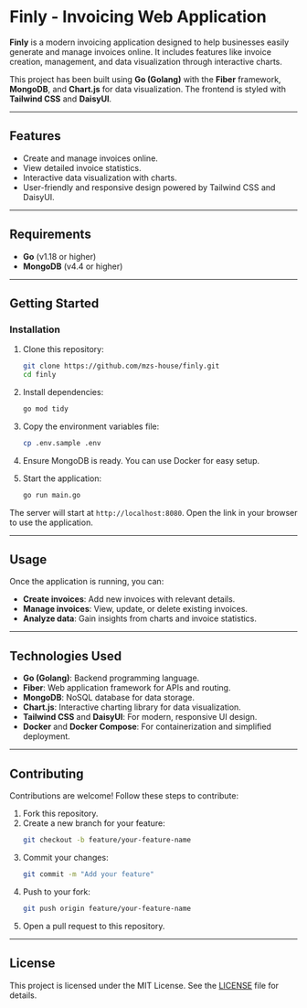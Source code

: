 # **Finly - Invoicing Web Application**  

**Finly** is a modern invoicing application designed to help businesses easily generate and manage invoices online. It includes features like invoice creation, management, and data visualization through interactive charts.  

This project has been built using **Go (Golang)** with the **Fiber** framework, **MongoDB**, and **Chart.js** for data visualization. The frontend is styled with **Tailwind CSS** and **DaisyUI**.

---

## **Features**  
- Create and manage invoices online.  
- View detailed invoice statistics.  
- Interactive data visualization with charts.  
- User-friendly and responsive design powered by Tailwind CSS and DaisyUI.  

---

## **Requirements**  
- **Go** (v1.18 or higher)  
- **MongoDB** (v4.4 or higher)  

---

## **Getting Started**  

### **Installation**  

1. Clone this repository:  
   ```bash  
   git clone https://github.com/mzs-house/finly.git  
   cd finly  
   ```  

2. Install dependencies:  
   ```bash  
   go mod tidy  
   ```  

3. Copy the environment variables file:  
   ```bash  
   cp .env.sample .env  
   ```  

4. Ensure MongoDB is ready. You can use Docker for easy setup.

5. Start the application:  
   ```bash  
   go run main.go  
   ```  

The server will start at `http://localhost:8080`. Open the link in your browser to use the application.  

---

## **Usage**  

Once the application is running, you can:  
- **Create invoices**: Add new invoices with relevant details.  
- **Manage invoices**: View, update, or delete existing invoices.  
- **Analyze data**: Gain insights from charts and invoice statistics.  

---

## **Technologies Used**  
- **Go (Golang)**: Backend programming language.  
- **Fiber**: Web application framework for APIs and routing.  
- **MongoDB**: NoSQL database for data storage.  
- **Chart.js**: Interactive charting library for data visualization.  
- **Tailwind CSS** and **DaisyUI**: For modern, responsive UI design.  
- **Docker** and **Docker Compose**: For containerization and simplified deployment.

---

## **Contributing**  

Contributions are welcome! Follow these steps to contribute:  
1. Fork this repository.  
2. Create a new branch for your feature:  
   ```bash  
   git checkout -b feature/your-feature-name  
   ```  
3. Commit your changes:  
   ```bash  
   git commit -m "Add your feature"  
   ```  
4. Push to your fork:  
   ```bash  
   git push origin feature/your-feature-name  
   ```  
5. Open a pull request to this repository.  

---

## **License**  
This project is licensed under the MIT License. See the [LICENSE](LICENSE) file for details.
